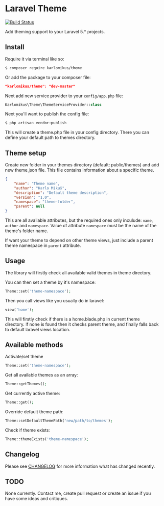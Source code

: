 # Laravel Theme

[![Build Status](https://travis-ci.org/karlomikus/theme.svg?branch=master)](https://travis-ci.org/karlomikus/theme)

Add theming support to your Laravel 5.* projects.

## Install

Require it via terminal like so:
``` bash
$ composer require karlomikus/theme
```

Or add the package to your composer file:

``` json
"karlomikus/theme": "dev-master"
```

Next add new service provider to your `config/app.php` file:

``` php
Karlomikus\Theme\ThemeServiceProvider::class
```

Next you'll want to publish the config file:

``` bash
$ php artisan vendor:publish
```

This will create a theme.php file in your config directory. There you can define your default path to themes directory.

## Theme setup

Create new folder in your themes directory (default: public/themes) and add new theme.json file.
This file contains information about a specific theme.

``` json
{
    "name": "Theme name",
    "author": "Karlo Mikuš",
    "description": "Default theme description",
    "version": "1.0",
    "namespace": "theme-folder",
    "parent": null
}
```

This are all available attributes, but the required ones only inculude: `name`, `author` and `namespace`.
Value of attribute `namespace` must be the name of the theme's folder name.

If want your theme to depend on other theme views, just include a parent theme namespace in `parent` attribute.

## Usage

The library will firstly check all available valid themes in theme directory.

You can then set a theme by it's namespace:

``` php
Theme::set('theme-namespace');
```

Then you call views like you usually do in laravel:

``` php
view('home');
```

This will firstly check if there is a home.blade.php in current theme directory.
If none is found then it checks parent theme, and finally falls back to default laravel views location.

## Available methods

Activate/set theme
``` php
Theme::set('theme-namespace');
```

Get all available themes as an array:
``` php
Theme::getThemes();
```

Get currently active theme:
``` php
Theme::get();
```

Override default theme path:
``` php
Theme::setDefaultThemePath('new/path/to/themes');
```

Check if theme exists:
``` php
Theme::themeExists('theme-namespace');
```

## Changelog

Please see [CHANGELOG](CHANGELOG.md) for more information what has changed recently.

## TODO

None currently. Contact me, create pull request or create an issue if you have some ideas and critiques.